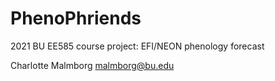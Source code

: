 # PhenoPhriends
2021 BU EE585 course project: EFI/NEON phenology forecast

Charlotte Malmborg
malmborg@bu.edu
